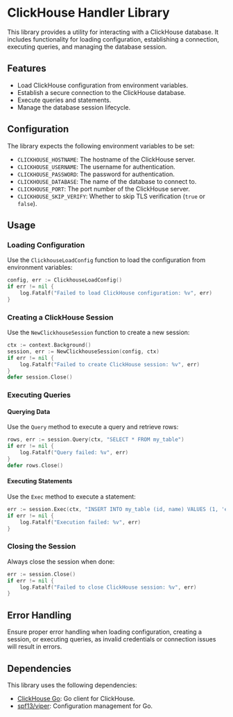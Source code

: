 # ClickHouse Handler Library

This library provides a utility for interacting with a ClickHouse database. It includes functionality for loading configuration, establishing a connection, executing queries, and managing the database session.

## Features

- Load ClickHouse configuration from environment variables.
- Establish a secure connection to the ClickHouse database.
- Execute queries and statements.
- Manage the database session lifecycle.

## Configuration

The library expects the following environment variables to be set:

- `CLICKHOUSE_HOSTNAME`: The hostname of the ClickHouse server.
- `CLICKHOUSE_USERNAME`: The username for authentication.
- `CLICKHOUSE_PASSWORD`: The password for authentication.
- `CLICKHOUSE_DATABASE`: The name of the database to connect to.
- `CLICKHOUSE_PORT`: The port number of the ClickHouse server.
- `CLICKHOUSE_SKIP_VERIFY`: Whether to skip TLS verification (`true` or `false`).

## Usage

### Loading Configuration

Use the `ClickhouseLoadConfig` function to load the configuration from environment variables:

```go
config, err := ClickhouseLoadConfig()
if err != nil {
    log.Fatalf("Failed to load ClickHouse configuration: %v", err)
}
```

### Creating a ClickHouse Session

Use the `NewClickhouseSession` function to create a new session:

```go
ctx := context.Background()
session, err := NewClickhouseSession(config, ctx)
if err != nil {
    log.Fatalf("Failed to create ClickHouse session: %v", err)
}
defer session.Close()
```

### Executing Queries

#### Querying Data

Use the `Query` method to execute a query and retrieve rows:

```go
rows, err := session.Query(ctx, "SELECT * FROM my_table")
if err != nil {
    log.Fatalf("Query failed: %v", err)
}
defer rows.Close()
```

#### Executing Statements

Use the `Exec` method to execute a statement:

```go
err := session.Exec(ctx, "INSERT INTO my_table (id, name) VALUES (1, 'example')")
if err != nil {
    log.Fatalf("Execution failed: %v", err)
}
```

### Closing the Session

Always close the session when done:

```go
err := session.Close()
if err != nil {
    log.Fatalf("Failed to close ClickHouse session: %v", err)
}
```

## Error Handling

Ensure proper error handling when loading configuration, creating a session, or executing queries, as invalid credentials or connection issues will result in errors.

## Dependencies

This library uses the following dependencies:

- [ClickHouse Go](https://github.com/ClickHouse/clickhouse-go): Go client for ClickHouse.
- [spf13/viper](https://github.com/spf13/viper): Configuration management for Go.

